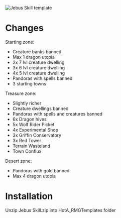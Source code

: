 ![Jebus Skill template](https://raw.githubusercontent.com/oz4ru/jebus-skill/main/Jebus%20Skill%20img.png)
# Changes
Starting zone:
* Creature banks banned
* Max 1 dragon utopia
* 2x 7 lvl creature dwelling
* 3x 6 lvl creature dwelling
* 4x 5 lvl creature dwelling
* Pandoras with spells banned
* 3 starting towns

Treasure zone:
* Slightly richer
* Creature dwellings banned
* Pandoras with spells and creatures banned
* 6x Dragon hives
* 5x Wolf Rider Picket
* 4x Experimental Shop
* 3x Griffin Conservatory
* 3x Red Tower
* Terrain Wasteland
* Town Conflux

Desert zone:
* Pandoras with gold banned
* Max 4 dragon utopia

# Installation
Unzip Jebus Skill.zip into HotA_RMGTemplates folder
